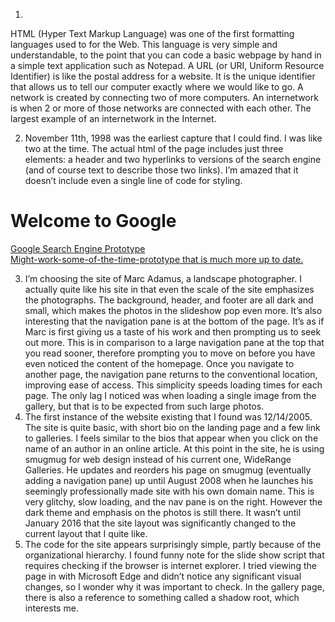 1)
HTML (Hyper Text Markup Language) was one of the first formatting languages used to for the Web. This language is very simple and understandable, to the point that you can code a basic webpage by hand in a simple text application such as Notepad.
A URL (or URI, Uniform Resource Identifier) is like the postal address for a website. It is the unique identifier that allows us to tell our computer exactly where we would like to go.
A network is created by connecting two of more computers. An internetwork is when 2 or more of those networks are connected with each other. The largest example of an internetwork in the Internet.

2) November 11th, 1998 was the earliest capture that I could find. I was like two at the time. The actual html of the page includes just three elements: a header and two hyperlinks to versions of the search engine (and of course text to describe those two links). I’m amazed that it doesn’t include even a single line of code for styling.
<h1>Welcome to Google</h1>
	<a href="/web/19981111184551/http://google.stanford.edu/">Google Search Engine Prototype</a><br>
	<a href="/web/19981111184551/http://alpha.google.com/">
	Might-work-some-of-the-time-prototype that is much more up to date.</a>

3) I’m choosing the site of Marc Adamus, a landscape photographer. I actually quite like his site in that even the scale of the site emphasizes the photographs. The background, header, and footer are all dark and small, which makes the photos in the slideshow pop even more. It’s also interesting that the navigation pane is at the bottom of the page. It’s as if Marc is first giving us a taste of his work and then prompting us to seek out more. This is in comparison to a large navigation pane at the top that you read sooner, therefore prompting you to move on before you have even noticed the content of the homepage. Once you navigate to another page, the navigation pane returns to the conventional location, improving ease of access.
This simplicity speeds loading times for each page. The only lag I noticed was when loading a single image from the gallery, but that is to be expected from such large photos.
4) The first instance of the website existing that I found was 12/14/2005. The site is quite basic, with short bio on the landing page and a few link to galleries. I feels similar to the bios that appear when you click on the name of an author in an online article. At this point in the site, he is using smugmug for web design instead of his current one, WideRange Galleries. 
He updates and reorders his page on smugmug (eventually adding a navigation pane) up until August 2008 when he launches his seemingly professionally made site with his own domain name. This is very glitchy, slow loading, and the nav pane is on the right. However the dark theme and emphasis on the photos is still there. It wasn’t until January 2016 that the site layout was significantly changed to the current layout that I quite like.
5) The code for the site appears surprisingly simple, partly because of the organizational hierarchy. I found funny note for the slide show script that requires checking if the browser is internet explorer. I tried viewing the page in with Microsoft Edge and didn’t notice any significant visual changes, so I wonder why it was important to check. In the gallery page, there is also a reference to something called a shadow root, which interests me.
